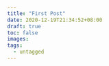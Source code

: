 ```yaml
---
title: "First Post"
date: 2020-12-19T21:34:52+08:00
draft: true
toc: false
images:
tags: 
  - untagged
---
```


